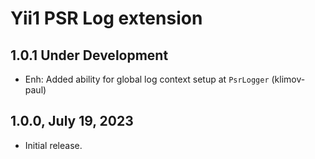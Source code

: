 Yii1 PSR Log extension
======================

1.0.1 Under Development
-----------------------

- Enh: Added ability for global log context setup at `PsrLogger` (klimov-paul)


1.0.0, July 19, 2023
--------------------

- Initial release.
